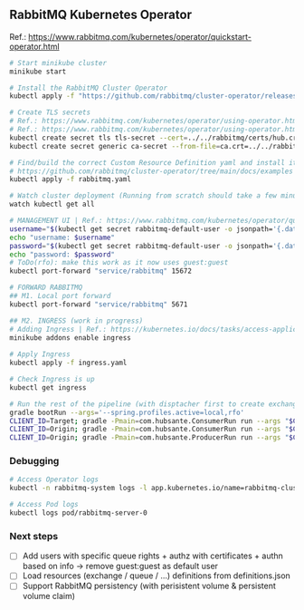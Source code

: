 ## RabbitMQ Kubernetes Operator
Ref.: https://www.rabbitmq.com/kubernetes/operator/quickstart-operator.html
```bash
# Start minikube cluster
minikube start

# Install the RabbitMQ Cluster Operator
kubectl apply -f "https://github.com/rabbitmq/cluster-operator/releases/latest/download/cluster-operator.yml"

# Create TLS secrets
# Ref.: https://www.rabbitmq.com/kubernetes/operator/using-operator.html#one-way-tls
# Ref.: https://www.rabbitmq.com/kubernetes/operator/using-operator.html#mutual-tls
kubectl create secret tls tls-secret --cert=../../rabbitmq/certs/hub.crt --key=../../rabbitmq/certs/hub.key
kubectl create secret generic ca-secret --from-file=ca.crt=../../rabbitmq/certs/rootCA.crt

# Find/build the correct Custom Resource Definition yaml and install it
# https://github.com/rabbitmq/cluster-operator/tree/main/docs/examples
kubectl apply -f rabbitmq.yaml

# Watch cluster deployment (Running from scratch should take a few minutes)
watch kubectl get all

# MANAGEMENT UI | Ref.: https://www.rabbitmq.com/kubernetes/operator/quickstart-operator.html
username="$(kubectl get secret rabbitmq-default-user -o jsonpath='{.data.username}' | base64 --decode)"
echo "username: $username"
password="$(kubectl get secret rabbitmq-default-user -o jsonpath='{.data.password}' | base64 --decode)"
echo "password: $password"
# ToDo(rfo): make this work as it now uses guest:guest
kubectl port-forward "service/rabbitmq" 15672

# FORWARD RABBITMQ
## M1. Local port forward 
kubectl port-forward "service/rabbitmq" 5671

## M2. INGRESS (work in progress)
# Adding Ingress | Ref.: https://kubernetes.io/docs/tasks/access-application-cluster/ingress-minikube/
minikube addons enable ingress
 
# Apply Ingress
kubectl apply -f ingress.yaml

# Check Ingress is up
kubectl get ingress

# Run the rest of the pipeline (with disptacher first to create exchange / queues / bindings
gradle bootRun --args='--spring.profiles.active=local,rfo'
CLIENT_ID=Target; gradle -Pmain=com.hubsante.ConsumerRun run --args "$CLIENT_ID.in.message"
CLIENT_ID=Origin; gradle -Pmain=com.hubsante.ConsumerRun run --args "$CLIENT_ID.in.ack"
CLIENT_ID=Origin; gradle -Pmain=com.hubsante.ProducerRun run --args "$CLIENT_ID.out.message src/main/resources/createEventMessage.json"
```

### Debugging
```bash
# Access Operator logs
kubectl -n rabbitmq-system logs -l app.kubernetes.io/name=rabbitmq-cluster-operator 

# Access Pod logs
kubectl logs pod/rabbitmq-server-0
```

### Next steps
- [ ] Add users with specific queue rights + authz with certificates + authn based on info -> remove guest:guest as default user
- [ ] Load resources (exchange / queue / ...) definitions from definitions.json 
- [ ] Support RabbitMQ persistency (with perisistent volume & persistent volume claim)
